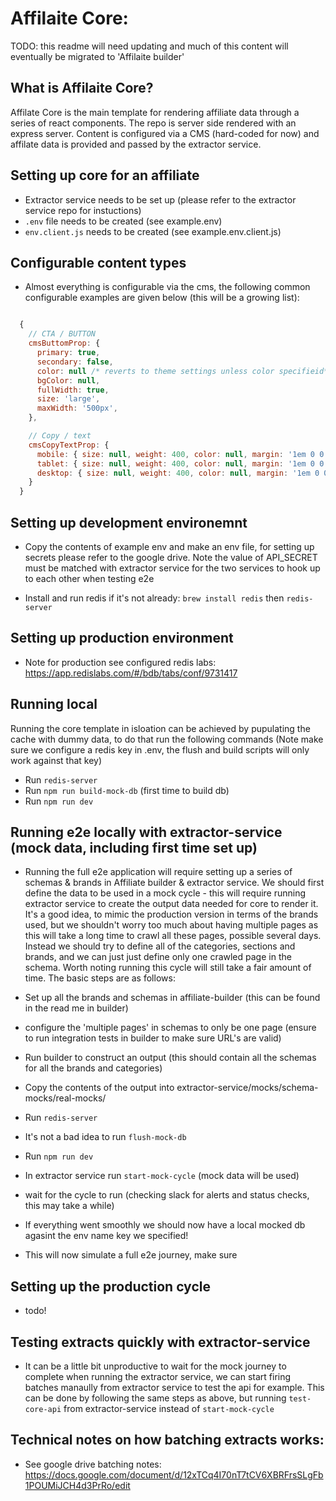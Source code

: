 # Affilaite Core:

TODO: this readme will need updating and much of this content will eventually be migrated to 'Affilaite builder'

## What is Affilaite Core?

Affilate Core is the main template for rendering affiliate data through a series of react components. The repo is server side rendered with an express server. Content is configured via a CMS (hard-coded for now) and affilate data is provided and passed by the extractor service.

## Setting up core for an affiliate

- Extractor service needs to be set up (please refer to the extractor service repo for instuctions)
- `.env` file needs to be created (see example.env)
- `env.client.js` needs to be created (see example.env.client.js)

## Configurable content types

- Almost everything is configurable via the cms, the following common configurable examples are given below (this will be a growing list):

```javascript

  {
    // CTA / BUTTON
    cmsButtomProp: {
      primary: true,
      secondary: false,
      color: null /* reverts to theme settings unless color specifieid*/,
      bgColor: null,
      fullWidth: true,
      size: 'large',
      maxWidth: '500px',
    },

    // Copy / text
    cmsCopyTextProp: {
      mobile: { size: null, weight: 400, color: null, margin: '1em 0 0.8em 0' },
      tablet: { size: null, weight: 400, color: null, margin: '1em 0 0.8em 0' },
      desktop: { size: null, weight: 400, color: null, margin: '1em 0 0.8em 0' },
    }
  }
```

## Setting up development environemnt

- Copy the contents of example env and make an env file, for setting up secrets please refer to the google drive. Note the value of API_SECRET must be matched with extractor service for the two services to hook up to each other when testing e2e

- Install and run redis if it's not already: `brew install redis` then `redis-server`

## Setting up production environment

- Note for production see configured redis labs: https://app.redislabs.com/#/bdb/tabs/conf/9731417

## Running local

Running the core template in isloation can be achieved by pupulating the cache with dummy data, to do that
run the following commands (Note make sure we configure a redis key in .env, the flush and build scripts will only work against that key)

- Run `redis-server`
- Run `npm run build-mock-db` (first time to build db)
- Run `npm run dev`

## Running e2e locally with extractor-service (mock data, including first time set up)

- Running the full e2e application will require setting up a series of schemas & brands in Affiliate builder & extractor service. We should first define the data to be used in a mock cycle - this will require running extractor service to create the output data needed for core to render it. It's a good idea, to mimic the production version in terms of the brands used, but we shouldn't worry too much about having multiple pages as this will take a long time to crawl all these pages, possible several days. Instead we should try to define all of the categories, sections and brands, and we can just just define only one crawled page in the schema. Worth noting running this cycle will still take a fair amount of time. The basic steps are as follows:

- Set up all the brands and schemas in affiliate-builder (this can be found in the read me in builder)
- configure the 'multiple pages' in schemas to only be one page (ensure to run integration tests in builder to make sure URL's are valid)
- Run builder to construct an output (this should contain all the schemas for all the brands and categories)
- Copy the contents of the output into extractor-service/mocks/schema-mocks/real-mocks/
- Run `redis-server`
- It's not a bad idea to run `flush-mock-db`
- Run `npm run dev`
- In extractor service run `start-mock-cycle` (mock data will be used)
- wait for the cycle to run (checking slack for alerts and status checks, this may take a while)
- If everything went smoothly we should now have a local mocked db agasint the env name key we specified!
- This will now simulate a full e2e journey, make sure

## Setting up the production cycle

- todo!

## Testing extracts quickly with extractor-service

- It can be a little bit unproductive to wait for the mock journey to complete when running the extractor service, we can start firing batches manaully from extractor service to test the api for example. This can be done by following the same steps as above, but running `test-core-api` from extractor-service instead of `start-mock-cycle`

## Technical notes on how batching extracts works:

- See google drive batching notes: https://docs.google.com/document/d/12xTCq4I70nT7tCV6XBRFrsSLgFb1POUMiJCH4d3PrRo/edit
